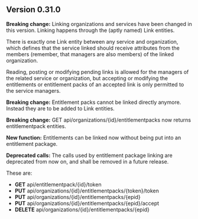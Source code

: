 Version 0.31.0
--------------

**Breaking change:** Linking organizations and services have been changed in this version.
Linking happens through the (aptly named) Link entities.
 
 There is exactly one Link entity between any service and organization,
 which defines that the service linked should receive attributes from the 
 members (remember, that managers are also members) of the linked organization.
 
 Reading, posting or modifying pending links is allowed for the managers of the related service or organization,
 but accepting or modifying the entitlements or entitlement packs of an accepted link
 is only permitted to the service managers.
 
**Breaking change:** Entitlement packs cannot be linked directly anymore. Instead they are to be added to
 Link entities. 
 
**Breaking change:** GET api/organizations/{id}/entitlementpacks now returns entitlementpack entities.

**New function:** Entitlements can be linked now without being put into an entitlement package.

**Deprecated calls:** The calls used by entitlement package linking are deprecated from now on,
 and shall be removed in a future release.
 
 These are:
 
 * **GET** api/entitlementpack/{id}/token
 * **PUT** api/organizations/{id}/entitlementpacks/{token}/token
 * **PUT** api/organizations/{id}/entitlementpacks/{epid}
 * **PUT** api/organizations/{id}/entitlementpacks/{epid}/accept
 * **DELETE** api/organizations/{id}/entitlementpacks/{epid}
